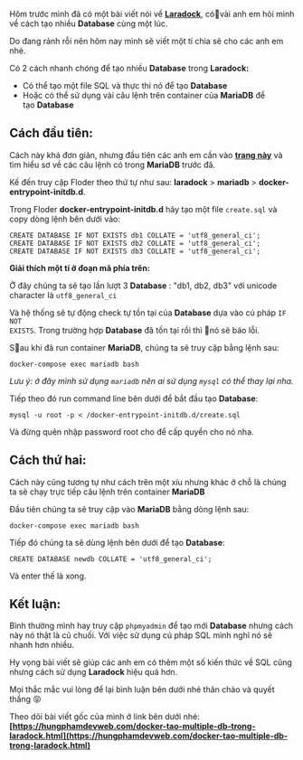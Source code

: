 Hôm trước mình đã có một bài viết nói về <strong><a href="https://hungphamdevweb.com/laravel-vai-phut-tim-hieu-laradock.html">Laradock</a></strong>, cóvài anh em hỏi mình về cách tạo nhiều <strong>Database</strong> cùng một lúc.

Do đang rảnh rỗi nên hôm nay mình sẽ viết một tí chia sẽ cho các anh em nhé.

Có 2 cách nhanh chóng để tạo nhiều <strong>Database</strong> trong <strong>Laradock:</strong>
<ul>
 	<li>Có thể tạo một file SQL và thực thi nó để tạo <strong>Database</strong></li>
 	<li>Hoặc có thể sử dụng vài câu lệnh trên container của <strong>MariaDB</strong> để tạo <strong>Database</strong></li>
</ul>
<h2>Cách đầu tiên:</h2>
Cách này khá đơn giản, nhưng đầu tiên các anh em cần vào <strong><a href="https://mariadb.com/kb/en/library/create-database/">trang này</a></strong> và tìm hiểu sơ về các câu lệnh có trong <strong>MariaDB</strong> trước đã.

Kế đến truy cập Floder theo thứ tự như sau: <strong>laradock</strong> &gt; <strong>mariadb</strong> &gt; <strong>docker-entrypoint-initdb.d</strong>.

Trong Floder <strong>docker-entrypoint-initdb.d</strong> hãy tạo một file <code>create.sql</code> và copy dòng lệnh bên dưới vào:
```
CREATE DATABASE IF NOT EXISTS db1 COLLATE = 'utf8_general_ci';
CREATE DATABASE IF NOT EXISTS db2 COLLATE = 'utf8_general_ci';
CREATE DATABASE IF NOT EXISTS db3 COLLATE = 'utf8_general_ci';
```
<strong>Giải thích một tí ở đoạn mã phía trên:</strong>

Ở đây chúng ta sẽ tạo lần lượt 3 <strong>Database</strong> : "db1, db2, db3" với unicode character là <code>utf8_general_ci</code>

Và hệ thống sẽ tự động check tự tồn tại của <strong>Database</strong> dựa vào cú pháp <code>IF NOT EXISTS</code>. Trong trường hợp <strong>Database</strong> đã tồn tại rồi thì nó sẽ báo lỗi.

Sau khi đã run container <strong>MariaDB</strong>, chúng ta sẽ truy cập bằng lệnh sau:
```
docker-compose exec mariadb bash
```
<em>Lưu ý: ở đây mình sử dụng <code>mariadb</code> nên ai sử dụng <code>mysql</code> có thể thay lại nha.</em>

Tiếp theo đó run command line bên dưới để bắt đầu tạo <strong>Database</strong>:
```
mysql -u root -p < /docker-entrypoint-initdb.d/create.sql
```
Và đừng quên nhập password root cho để cấp quyền cho nó nha.
<h2>Cách thứ hai:</h2>
Cách này cũng tương tự như cách trên một xíu nhưng khác ở chỗ là chúng ta sẽ chạy trực tiếp câu lệnh trên container <strong>MariaDB</strong>

Đầu tiên chúng ta sẽ truy cập vào <strong>MariaDB</strong> bằng dòng lệnh sau:
```
docker-compose exec mariadb bash
```
Tiếp đó chúng ta sẽ dùng lệnh bên dưới để tạo <strong>Database</strong>:
```
CREATE DATABASE newdb COLLATE = 'utf8_general_ci';
```
Và enter thế là xong.
<h2>Kết luận:</h2>
Bình thường mình hay truy cập <code>phpmyadmin</code> để tạo mới <strong>Database</strong> nhưng cách này nó thật là củ chuối. Với việc sử dụng cú pháp SQL mình nghĩ nó sẽ nhanh hơn nhiều.

Hy vọng bài viết sẽ giúp các anh em có thêm một số kiến thức về SQL cũng nhưng cách sử dụng <strong>Laradock</strong> hiệu quả hơn.

Mọi thắc mắc vui lòng để lại bình luận bên dưới nhé thân chào và quyết thắng :stuck_out_tongue_closed_eyes:

Theo dõi bài viết gốc của mình ở link bên dưới nhé:
**[https://hungphamdevweb.com/docker-tao-multiple-db-trong-laradock.html](https://hungphamdevweb.com/docker-tao-multiple-db-trong-laradock.html)**
